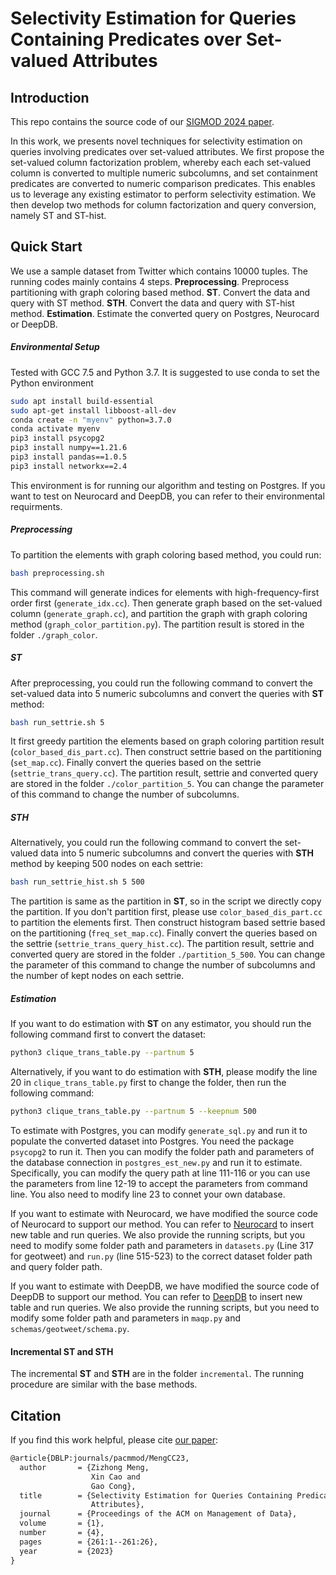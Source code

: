 # Selectivity Estimation for Queries Containing Predicates over Set-valued Attributes
## Introduction
This repo contains the source code of our [SIGMOD 2024 paper](https://dl.acm.org/doi/pdf/10.1145/3626755).

In this work, we presents novel techniques for selectivity estimation on queries involving predicates over set-valued attributes. We first propose the set-valued column factorization problem, whereby each each set-valued column is converted to multiple numeric subcolumns, and set containment predicates are converted to numeric comparison predicates. This enables us to leverage any existing estimator to perform selectivity estimation. We then develop two methods for column factorization and query conversion, namely ST and ST-hist.

## Quick Start
We use a sample dataset from Twitter which contains 10000 tuples. The running codes mainly contains 4 steps.
**Preprocessing**. Preprocess partitioning with graph coloring based method.
**ST**. Convert the data and query with ST method.
**STH**. Convert the data and query with ST-hist method.
**Estimation**. Estimate the converted query on Postgres, Neurocard or DeepDB.

##### Environmental Setup
Tested with GCC 7.5 and Python 3.7. It is suggested to use conda to set the Python environment
```bash
sudo apt install build-essential
sudo apt-get install libboost-all-dev
conda create -n "myenv" python=3.7.0
conda activate myenv
pip3 install psycopg2
pip3 install numpy==1.21.6
pip3 install pandas==1.0.5
pip3 install networkx==2.4
```
This environment is for running our algorithm and testing on Postgres. If you want to test on Neurocard and DeepDB, you can refer to their environmental requirments.

##### Preprocessing
To partition the elements with graph coloring based method, you could run:
```bash
bash preprocessing.sh
```
This command will generate indices for elements with high-frequency-first order first (`generate_idx.cc`). Then generate graph based on the set-valued column (`generate_graph.cc`), and partition the graph with graph coloring method (`graph_color_partition.py`). The partition result is stored in the folder `./graph_color`.

##### ST
After preprocessing, you could run the following command to convert the set-valued data into 5 numeric subcolumns and convert the queries with **ST** method:
```bash
bash run_settrie.sh 5
```
It first greedy partition the elements based on graph coloring partition result (`color_based_dis_part.cc`). Then construct settrie based on the partitioning (`set_map.cc`). Finally convert the queries based on the settrie (`settrie_trans_query.cc`). The partition result, settrie and converted query are stored in the folder `./color_partition_5`. You can change the parameter of this command to change the number of subcolumns.

##### STH
Alternatively, you could run the following command to convert the set-valued data into 5 numeric subcolumns and convert the queries with **STH** method by keeping 500 nodes on each settrie:
```bash
bash run_settrie_hist.sh 5 500
```
The partition is same as the partition in **ST**, so in the script we directly copy the partition. If you don't partition first, please use `color_based_dis_part.cc` to partition the elements first. Then construct histogram based settrie based on the partitioning (`freq_set_map.cc`). Finally convert the queries based on the settrie (`settrie_trans_query_hist.cc`). The partition result, settrie and converted query are stored in the folder `./partition_5_500`. You can change the parameter of this command to change the number of subcolumns and the number of kept nodes on each settrie.

##### Estimation
If you want to do estimation with **ST** on any estimator, you should run the following command first to convert the dataset:
```bash
python3 clique_trans_table.py --partnum 5
```
Alternatively, if you want to do estimation with **STH**, please modify the line 20 in `clique_trans_table.py` first to change the folder, then run the following command:
```bash
python3 clique_trans_table.py --partnum 5 --keepnum 500
```
To estimate with Postgres, you can modify `generate_sql.py` and run it to populate the converted dataset into Postgres. You need the package `psycopg2` to run it. Then you can modify the folder path and parameters of the database connection in `postgres_est_new.py` and run it to estimate. Specifically, you can modify the query path at line 111-116 or you can use the parameters from line 12-19 to accept the parameters from command line. You also need to modify line 23 to connet your own database. 

If you want to estimate with Neurocard, we have modified the source code of Neurocard to support our method. You can refer to [Neurocard](https://github.com/neurocard/neurocard) to insert new table and run queries. We also provide the running scripts, but you need to modify some folder path and parameters in `datasets.py` (Line 317 for geotweet) and `run.py` (line 515-523) to the correct dataset folder path and query folder path.

If you want to estimate with DeepDB, we have modified the source code of DeepDB to support our method. You can refer to [DeepDB](https://github.com/DataManagementLab/deepdb-public) to insert new table and run queries. We also provide the running scripts, but you need to modify some folder path and parameters in `maqp.py` and `schemas/geotweet/schema.py`.

#### Incremental ST and STH
The incremental **ST** and **STH** are in the folder `incremental`. The running procedure are similar with the base methods.

## Citation
If you find this work helpful, please cite [our paper](https://dl.acm.org/doi/pdf/10.1145/3626755):
```latex
@article{DBLP:journals/pacmmod/MengCC23,
  author       = {Zizhong Meng,
                  Xin Cao and
                  Gao Cong},
  title        = {Selectivity Estimation for Queries Containing Predicates over Set-Valued
                  Attributes},
  journal      = {Proceedings of the ACM on Management of Data},
  volume       = {1},
  number       = {4},
  pages        = {261:1--261:26},
  year         = {2023}
}
```
